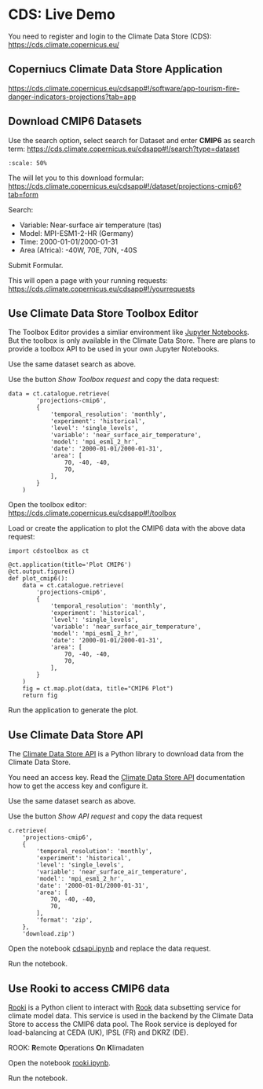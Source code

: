 # CDS: Live Demo

You need to register and login to the Climate Data Store (CDS):
https://cds.climate.copernicus.eu/

## Coperniucs Climate Data Store Application

https://cds.climate.copernicus.eu/cdsapp#!/software/app-tourism-fire-danger-indicators-projections?tab=app

## Download CMIP6 Datasets

Use the search option, select search for Dataset and enter **CMIP6** as search term:
https://cds.climate.copernicus.eu/cdsapp#!/search?type=dataset

```{figure} /media/CDS_searchbar.png
:scale: 50%
```

The will let you to this download formular:
https://cds.climate.copernicus.eu/cdsapp#!/dataset/projections-cmip6?tab=form

Search:
* Variable: Near-surface air temperature (tas)
* Model: MPI-ESM1-2-HR (Germany)
* Time: 2000-01-01/2000-01-31
* Area (Africa): -40W, 70E, 70N, -40S

Submit Formular.

This will open a page with your running requests:
https://cds.climate.copernicus.eu/cdsapp#!/yourrequests

## Use Climate Data Store Toolbox Editor

The Toolbox Editor provides a simliar environment like [Jupyter Notebooks](https://jupyter.org/).
But the toolbox is only available in the Climate Data Store.
There are plans to provide a toolbox API to be used in your own Jupyter Notebooks.

Use the same dataset search as above.

Use the button *Show Toolbox request* and copy the data request:
```
data = ct.catalogue.retrieve(
        'projections-cmip6',
        {
            'temporal_resolution': 'monthly',
            'experiment': 'historical',
            'level': 'single_levels',
            'variable': 'near_surface_air_temperature',
            'model': 'mpi_esm1_2_hr',
            'date': '2000-01-01/2000-01-31',
            'area': [
                70, -40, -40,
                70,
            ],
        }
    )
```

Open the toolbox editor:
https://cds.climate.copernicus.eu/cdsapp#!/toolbox

Load or create the application to plot the CMIP6 data with the above data request:
```
import cdstoolbox as ct

@ct.application(title='Plot CMIP6')
@ct.output.figure()
def plot_cmip6():
    data = ct.catalogue.retrieve(
        'projections-cmip6',
        {
            'temporal_resolution': 'monthly',
            'experiment': 'historical',
            'level': 'single_levels',
            'variable': 'near_surface_air_temperature',
            'model': 'mpi_esm1_2_hr',
            'date': '2000-01-01/2000-01-31',
            'area': [
                70, -40, -40,
                70,
            ],
        }
    )
    fig = ct.map.plot(data, title="CMIP6 Plot")
    return fig
```

Run the application to generate the plot.


## Use Climate Data Store API

The [Climate Data Store API](https://pypi.org/project/cdsapi/) is a Python library to download data from the Climate Data Store.

You need an access key. Read the [Climate Data Store API](https://pypi.org/project/cdsapi/) documentation how to get the access key and configure it.

Use the same dataset search as above.

Use the button *Show API request* and copy the data request
```
c.retrieve(
    'projections-cmip6',
    {
        'temporal_resolution': 'monthly',
        'experiment': 'historical',
        'level': 'single_levels',
        'variable': 'near_surface_air_temperature',
        'model': 'mpi_esm1_2_hr',
        'date': '2000-01-01/2000-01-31',
        'area': [
            70, -40, -40,
            70,
        ],
        'format': 'zip',
    },
    'download.zip')
```

Open the notebook [cdsapi.ipynb](https://cehbrecht.github.io/jupyter-guide-to-climate-data/cdsapi.html) and replace the data request.

Run the notebook.

## Use Rooki to access CMIP6 data

[Rooki](https://github.com/roocs/rooki) is a Python client to interact with [Rook](https://github.com/roocs/rook) data subsetting service for climate model data. This service is used in the backend by the Climate Data Store to access the CMIP6 data pool. The Rook service is deployed for load-balancing at CEDA (UK), IPSL (FR) and DKRZ (DE).

ROOK: **R**emote **O**perations **O**n **K**limadaten

Open the notebook [rooki.ipynb](https://cehbrecht.github.io/jupyter-guide-to-climate-data/rooki.html).

Run the notebook.
